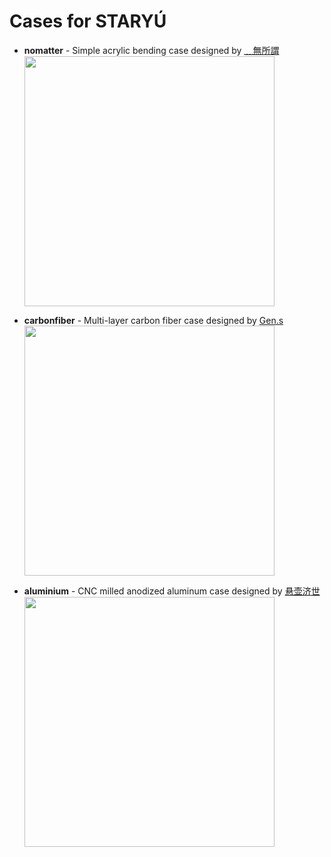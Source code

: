 # Cases for STARYÚ

* **nomatter** - Simple acrylic bending case designed by [﹏無所謂](mailto:super-csy.hhh@hotmail.com)  
  <img src="https://raw.githubusercontent.com/kairyu/staryu/master/case/nomatter/photo.jpg" width="400">

* **carbonfiber** - Multi-layer carbon fiber case designed by [Gen.s](mailto:gen.s.c.c@gmail.com)  
  <img src="https://raw.githubusercontent.com/kairyu/staryu/master/case/carbonfiber/photo.jpg" width="400">

* **aluminium** - CNC milled anodized aluminum case designed by [悬壶济世](https://geekhack.org/index.php?action=profile;u=31260)  
  <img src="https://raw.githubusercontent.com/kairyu/staryu/master/case/aluminium/photo.jpg" width="400">

